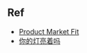 

## Ref
- [Product Market Fit](https://youtu.be/5QcM1X_YMQk?si=WDUaqyO4d7--g9-I)
- [你的灯亮着吗](https://weread.qq.com/web/reader/91a327a072a572fc91a149f)